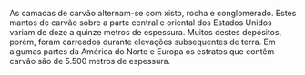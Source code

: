 ﻿As camadas de carvão alternam-se com xisto, rocha e conglomerado. Estes mantos de carvão sobre a parte central e oriental dos Estados Unidos variam de doze a quinze metros de espessura. Muitos destes depósitos, porém, foram carreados durante elevações subsequentes de terra. Em algumas partes da América do Norte e Europa os estratos que contêm carvão são de 5.500 metros de espessura.